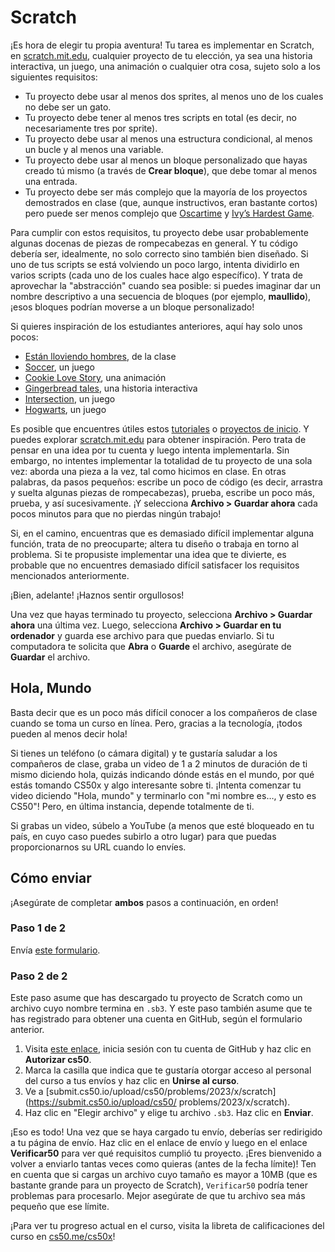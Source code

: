# Scratch

¡Es hora de elegir tu propia aventura! Tu tarea es implementar en Scratch, en [scratch.mit.edu](https://scratch.mit.edu), cualquier proyecto de tu elección, ya sea una historia interactiva, un juego, una animación o cualquier otra cosa, sujeto solo a los siguientes requisitos:

- Tu proyecto debe usar al menos dos sprites, al menos uno de los cuales no debe ser un gato.
- Tu proyecto debe tener al menos tres scripts en total (es decir, no necesariamente tres por sprite).
- Tu proyecto debe usar al menos una estructura condicional, al menos un bucle y al menos una variable.
- Tu proyecto debe usar al menos un bloque personalizado que hayas creado tú mismo (a través de **Crear bloque**), que debe tomar al menos una entrada.
- Tu proyecto debe ser más complejo que la mayoría de los proyectos demostrados en clase (que, aunque instructivos, eran bastante cortos) pero puede ser menos complejo que [Oscartime](https://scratch.mit.edu/projects/277537196) y [Ivy’s Hardest Game](https://scratch.mit.edu/projects/326129433).

Para cumplir con estos requisitos, tu proyecto debe usar probablemente algunas docenas de piezas de rompecabezas en general. Y tu código debería ser, idealmente, no solo correcto sino también bien diseñado. Si uno de tus scripts se está volviendo un poco largo, intenta dividirlo en varios scripts (cada uno de los cuales hace algo específico). Y trata de aprovechar la "abstracción" cuando sea posible: si puedes imaginar dar un nombre descriptivo a una secuencia de bloques (por ejemplo, **maullido**), ¡esos bloques podrían moverse a un bloque personalizado!

Si quieres inspiración de los estudiantes anteriores, aquí hay solo unos pocos:

- [Están lloviendo hombres](https://scratch.mit.edu/projects/37412/), de la clase
- [Soccer](https://scratch.mit.edu/projects/37413/), un juego
- [Cookie Love Story](https://scratch.mit.edu/projects/26329196/), una animación
- [Gingerbread tales](https://scratch.mit.edu/projects/277536784/), una historia interactiva
- [Intersection](https://scratch.mit.edu/projects/75390754/), un juego
- [Hogwarts](https://scratch.mit.edu/projects/422258685), un juego

Es posible que encuentres útiles estos [tutoriales](https://scratch.mit.edu/projects/editor/?tutorial=all) o [proyectos de inicio](https://scratch.mit.edu/starter-projects). Y puedes explorar [scratch.mit.edu](https://scratch.mit.edu/explore/projects/all) para obtener inspiración. Pero trata de pensar en una idea por tu cuenta y luego intenta implementarla. Sin embargo, no intentes implementar la totalidad de tu proyecto de una sola vez: aborda una pieza a la vez, tal como hicimos en clase. En otras palabras, da pasos pequeños: escribe un poco de código (es decir, arrastra y suelta algunas piezas de rompecabezas), prueba, escribe un poco más, prueba, y así sucesivamente. ¡Y selecciona **Archivo > Guardar ahora** cada pocos minutos para que no pierdas ningún trabajo!

Si, en el camino, encuentras que es demasiado difícil implementar alguna función, trata de no preocuparte; altera tu diseño o trabaja en torno al problema. Si te propusiste implementar una idea que te divierte, es probable que no encuentres demasiado difícil satisfacer los requisitos mencionados anteriormente.

¡Bien, adelante! ¡Haznos sentir orgullosos!

Una vez que hayas terminado tu proyecto, selecciona **Archivo > Guardar ahora** una última vez. Luego, selecciona **Archivo > Guardar en tu ordenador** y guarda ese archivo para que puedas enviarlo. Si tu computadora te solicita que **Abra** o **Guarde** el archivo, asegúrate de **Guardar** el archivo.

## Hola, Mundo

Basta decir que es un poco más difícil conocer a los compañeros de clase cuando se toma un curso en línea. Pero, gracias a la tecnología, ¡todos pueden al menos decir hola!

Si tienes un teléfono (o cámara digital) y te gustaría saludar a los compañeros de clase, graba un video de 1 a 2 minutos de duración de ti mismo diciendo hola, quizás indicando dónde estás en el mundo, por qué estás tomando CS50x y algo interesante sobre ti. ¡Intenta comenzar tu video diciendo "Hola, mundo" y terminarlo con "mi nombre es…, y esto es CS50"! Pero, en última instancia, depende totalmente de ti.

Si grabas un video, súbelo a YouTube (a menos que esté bloqueado en tu país, en cuyo caso puedes subirlo a otro lugar) para que puedas proporcionarnos su URL cuando lo envíes.

## Cómo enviar

<div class="alert" data-alert="warning" role="alert"><p>¡Asegúrate de completar <strong>ambos</strong> pasos a continuación, en orden!</p></div>

### Paso 1 de 2 

Envía [este formulario](https://forms.cs50.io/73e44070-1fac-46bb-b041-5a5fce32ad29).

### Paso 2 de 2 

Este paso asume que has descargado tu proyecto de Scratch como un archivo cuyo nombre termina en `.sb3`. Y este paso también asume que te has registrado para obtener una cuenta en GitHub, según el formulario anterior.

1. Visita [este enlace](https://submit.cs50.io/invites/9770b67479384c4d8c37790779e466d9), inicia sesión con tu cuenta de GitHub y haz clic en **Autorizar cs50**.
2. Marca la casilla que indica que te gustaría otorgar acceso al personal del curso a tus envíos y haz clic en **Unirse al curso**.
3. Ve a [submit.cs50.io/upload/cs50/problems/2023/x/scratch](https://submit.cs50.io/upload/cs50/ problems/2023/x/scratch).
4. Haz clic en "Elegir archivo" y elige tu archivo `.sb3`. Haz clic en **Enviar**.

¡Eso es todo! Una vez que se haya cargado tu envío, deberías ser redirigido a tu página de envío. Haz clic en el enlace de envío y luego en el enlace **Verificar50** para ver qué requisitos cumplió tu proyecto. ¡Eres bienvenido a volver a enviarlo tantas veces como quieras (antes de la fecha límite)! Ten en cuenta que si cargas un archivo cuyo tamaño es mayor a 10MB (que es bastante grande para un proyecto de Scratch), `Verificar50` podría tener problemas para procesarlo. Mejor asegúrate de que tu archivo sea más pequeño que ese límite.

¡Para ver tu progreso actual en el curso, visita la libreta de calificaciones del curso en [cs50.me/cs50x](https://cs50.me/cs50x)!